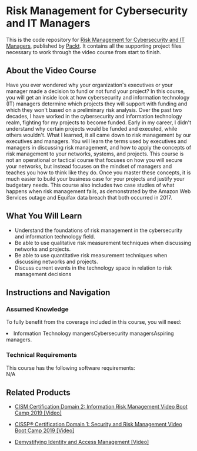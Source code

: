 # Risk Management for Cybersecurity and IT Managers		
This is the code repository for [Risk Management for Cybersecurity and IT Managers](https://www.packtpub.com/networking-and-servers/risk-management-cybersecurity-and-it-managers), published by [Packt](https://www.packtpub.com/?utm_source=github). It contains all the supporting project files necessary to work through the video course from start to finish.
## About the Video Course
Have you ever wondered why your organization's executives or your manager made a decision to fund or not fund your project? In this course, you will get an inside look at how cybersecurity and information technology (IT) managers determine which projects they will support with funding and which they won't based on a preliminary risk analysis. Over the past two decades, I have worked in the cybersecurity and information technology realm, fighting for my projects to become funded. Early in my career, I didn't understand why certain projects would be funded and executed, while others wouldn't. What I learned, it all came down to risk management by our executives and managers. You will learn the terms used by executives and managers in discussing risk management, and how to apply the concepts of risk management to your networks, systems, and projects. This course is not an operational or tactical course that focuses on how you will secure your networks, but instead focuses on the mindset of managers and teaches you how to think like they do. Once you master these concepts, it is much easier to build your business case for your projects and justify your budgetary needs. This course also includes two case studies of what happens when risk management fails, as demonstrated by the Amazon Web Services outage and Equifax data breach that both occurred in 2017.

<H2>What You Will Learn</H2>
<DIV class=book-info-will-learn-text>
<UL>
<LI> Understand the foundations of risk management in the cybersecurity and information technology field. </LI>
<LI>Be able to use qualitative risk measurement techniques when discussing networks and projects. </LI>
<LI>Be able to use quantitative risk measurement techniques when discussing networks and projects. </LI>
<LI>Discuss current events in the technology space in relation to risk management decisions</LI>
</UL></DIV>

## Instructions and Navigation
### Assumed Knowledge
To fully benefit from the coverage included in this course, you will need:<br/>
<DIV class=book-info-will-learn-text>
<LI> Information Technology mangersCybersecurity managersAspiring managers.</LI> 
<DIV>

### Technical Requirements
This course has the following software requirements:<br/>
N/A

## Related Products
* [CISM Certification Domain 2: Information Risk Management Video Boot Camp 2019 [Video]](https://www.packtpub.com/application-development/cism-certification-domain-2-information-risk-management-video-boot-camp-2019)

* [CISSP®️ Certification Domain 1: Security and Risk Management Video Boot Camp 2019 [Video]](https://www.packtpub.com/application-development/cissp-certification-domain-1-security-and-risk-management-video-boot-camp)

* [Demystifying Identity and Access Management [Video]](https://www.packtpub.com/virtualization-and-cloud/demystifying-identity-access-management-video)
